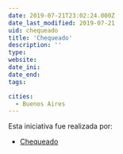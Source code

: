 ```yaml
---
date: 2019-07-21T23:02:24.000Z
date_last_modified: 2019-07-21
uid: chequeado
title: 'Chequeado'
description: ''
type: 
website: 
date_ini: 
date_end: 
tags:

cities: 
  - Buenos Aires
---
```


Esta iniciativa fue realizada por:

- [Chequeado](/organizaciones/chequeado)
